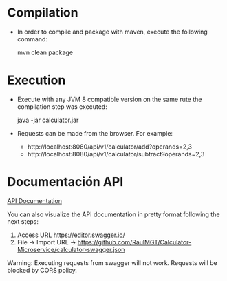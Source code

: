 Compilation
=================
* In order to compile and package with maven, execute the following command: 

    mvn clean package

Execution
=================
* Execute with any JVM 8 compatible version on the same rute the compilation step was executed: 

    java -jar calculator.jar

* Requests can be made from the browser. For example: 
    -   http://localhost:8080/api/v1/calculator/add?operands=2,3
    -   http://localhost:8080/api/v1/calculator/subtract?operands=2,3

Documentación API
=================
[API Documentation](https://github.com/RaulMGT/Calculator-Microservice/calculator-swagger.json)

You can also visualize the API documentation in pretty format following the next steps:
1. Access URL https://editor.swagger.io/ 
2. File -> Import URL -> https://github.com/RaulMGT/Calculator-Microservice/calculator-swagger.json

Warning: Executing requests from swagger will not work. Requests will be blocked by CORS policy.